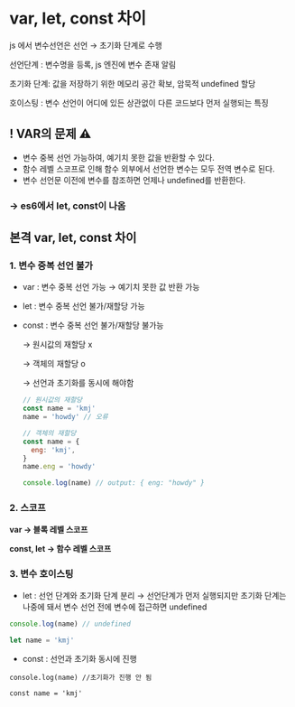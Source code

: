 # var, let, const 차이

js 에서 변수선언은 선언 → 초기화 단계로 수행

선언단계 : 변수명을 등록, js 엔진에 변수 존재 알림

초기화 단계: 값을  저장하기 위한 메모리 공간 확보, 암묵적 undefined 할당

호이스팅 : 변수 선언이 어디에 있든 상관없이 다른 코드보다 먼저 실행되는 특징

## ! VAR의 문제 ⚠

- 변수 중복 선언 가능하여, 예기치 못한 값을 반환할 수 있다.
- 함수 레벨 스코프로 인해 함수 외부에서 선언한 변수는 모두 전역 변수로 된다.
- 변수 선언문 이전에 변수를 참조하면 언제나 undefined를 반환한다.

### **→** es6에서 l**et, const**이 나옴

## 본격 var, let, const 차이

### 1. 변수 중복 선언 불가

- var : 변수 중복 선언 가능 → 예기치 못한 값 반환 가능

- let : 변수 중복 선언 불가/재할당 가능

- const : 변수 중복 선언 불가/재할당 불가능

  → 원시값의 재할당 x

  → 객체의 재할당  o

  → 선언과 초기화를 동시에 해야함

  ```jsx
  // 원시값의 재할당
  const name = 'kmj'
  name = 'howdy' // 오류
  
  // 객체의 재할당
  const name = {
    eng: 'kmj',
  }
  name.eng = 'howdy'
  
  console.log(name) // output: { eng: "howdy" }
  ```

### 2. 스코프

**var → 블록 레벨 스코프**

**const, let  → 함수 레벨 스코프**

### 3. 변수 호이스팅

- let : 선언 단계와 초기화 단계 분리 → 선언단계가 먼저 실행되지만 초기화 단계는 나중에 돼서 변수 선언 전에 변수에 접근하면 undefined

```jsx
console.log(name) // undefined

let name = 'kmj'
```

- const : 선언과 초기화 동시에 진행

```
console.log(name) //초기화가 진행 안 됨

const name = 'kmj'
```